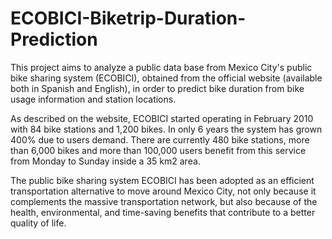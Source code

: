 # ECOBICI-Biketrip-Duration-Prediction

This project aims to analyze a public data base from Mexico City's public bike sharing system (ECOBICI), obtained from the official website (available both in Spanish and English), in order to predict bike duration from bike usage information and station locations.

As described on the website, ECOBICI started operating in February 2010 with 84 bike stations and 1,200 bikes. In only 6 years the system has grown 400% due to users demand. There are currently 480 bike stations, more than 6,000 bikes and more than 100,000 users benefit from this service from Monday to Sunday inside a 35 km2 area.

The public bike sharing system ECOBICI has been adopted as an efficient transportation alternative to move around Mexico City, not only because it complements the massive transportation network, but also because of the health, environmental, and time-saving benefits that contribute to a better quality of life.
